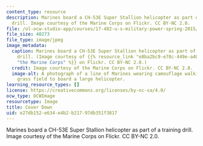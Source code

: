 ```yaml
---
content_type: resource
description: Marines board a CH-53E Super Stallion helicopter as part of a training
  drill. Image courtesy of the Marine Corps on Flickr. CC BY-NC 2.0.
file: /ol-ocw-studio-app/courses/17-482-u-s-military-power-spring-2015/e27db152e634e4b2b21797db351f3817_17-482s15.jpg
file_size: 40273
file_type: image/jpeg
image_metadata:
  caption: Marines board a CH-53E Super Stallion helicopter as part of a training
    drill. (Image courtesy of {{% resource_link "e8ba2bc9-e78c-449e-a40d-bc9753b68f1b"
    "the Marine Corps" %}} on Flickr. CC BY-NC 2.0.)
  credit: Image courtesy of the Marine Corps on Flickr. CC BY-NC 2.0.
  image-alt: A photograph of a line of Marines wearing camouflage walking across a
    grass field to board a large helicopter.
learning_resource_types: []
license: https://creativecommons.org/licenses/by-nc-sa/4.0/
ocw_type: OCWImage
resourcetype: Image
title: Cover Down
uid: e27db152-e634-e4b2-b217-97db351f3817
---
```

Marines board a CH-53E Super Stallion helicopter as part of a training drill. Image courtesy of the Marine Corps on Flickr. CC BY-NC 2.0.